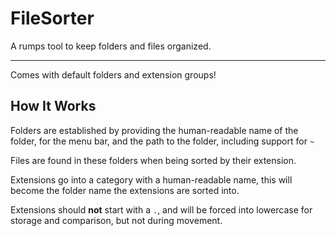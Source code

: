 # FileSorter

A rumps tool to keep folders and files organized.

---


Comes with default folders and extension groups!

## How It Works

Folders are established by providing the human-readable name of the folder, for the menu bar, and the path to the folder, including support for `~`

Files are found in these folders when being sorted by their extension.

Extensions go into a category with a human-readable name, this will become the folder name the extensions are sorted into.

Extensions should **not** start with a `.`, and will be forced into lowercase for storage and comparison, but not during movement.
